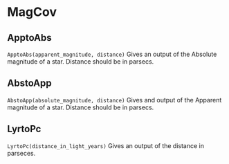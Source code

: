 # MagCov

## ApptoAbs
`ApptoAbs(apparent_magnitude, distance)`
Gives an output of the Absolute magnitude of a star.
Distance should be in parsecs.

## AbstoApp
`AbstoApp(absolute_magnitude, distance)`
Gives and output of the Apparent magnitude of a star.
Distance should be in parsecs.

## LyrtoPc
`LyrtoPc(distance_in_light_years)`
Gives an output of the distance in parseces.
